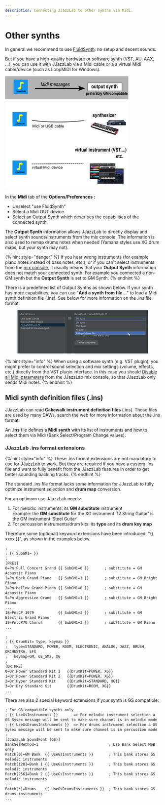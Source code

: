 ```yaml
---
description: Connecting JJazzLab to other synths via Midi.
---
```


# Other synths

In general we recommend to use [FluidSynth](using-fluidsynth.md): no setup and decent sounds.&#x20;

But if you have a high-quality hardware or software synth (VST, AU, AAX, ...), you can use it with JJazzLab via a Midi cable or a a virtual Midi cable/device (such as LoopMIDI for Windows).

![Connecting a Midi synth to JJazzLab](<../.gitbook/assets/MidiWizard-image1 (1).png>)

In the **Midi** tab of the **Options/Preferences :**

* Unselect "use FluidSynth"
* Select a Midi OUT device
* Select an Output Synth which describes the capabilities of the connected synth.&#x20;

The **Output Synth** information allows JJazzLab to directly display and select synth sounds/instruments from the mix console. The information is also used to remap drums notes when needed (Yamaha styles use XG drum maps, but your synth may not).

{% hint style="danger" %}
If you hear wrong instruments (for example piano notes instead of bass notes, etc.), or if you can't select instruments from the [mix console](../editors/mix-console.md), it usually means that your **Output Synth** information does not match your connected synth. For example you connected a non-GM synth but the **Output Synth** is set to GM Synth.
{% endhint %}

There is a predefined list of Output Synths as shown below. If your synth has more capabilities, you can use "**Add a synth from file...**" to load a Midi synth definition file (.ins). See below for more information on the .ins file format.

<figure><img src="../.gitbook/assets/2023-12-31 18_23_58-Options.png" alt=""><figcaption></figcaption></figure>

{% hint style="info" %}
When using a software synth (e.g. VST plugin), you might prefer to control sound selection and mix settings (volume, effects, etc.) directly from the VST plugin interface. In this case you should [Disable all Midi parameters](../editors/mix-console.md#menu-midi) from the JJazzLab mix console, so that JJazzLab only sends Midi notes.
{% endhint %}

## Midi synth definition files (.ins)

JJazzLab can read **Cakewalk instrument definition files** (.ins). Those files are used by many DAWs, search the web for more information about the .ins format.

An **.ins** file defines a **Midi synth** with its list of instruments and how to select them via Midi (Bank Select/Program Change values).

### JJazzLab .ins format extensions <a href="#jjazzlab-ins-format-extensions" id="jjazzlab-ins-format-extensions"></a>

{% hint style="info" %}
These .ins format extensions are not mandatory to use for JJazzLab to work. But they are required if you have a custom .ins file and want to fully benefit from the JJazzLab features in order to get better sounding backing tracks.
{% endhint %}

The standard .ins file format lacks some information for JJazzLab to fully optimize instrument selection and **drum map** conversion.

For an optimum use JJazzLab needs:

1. For melodic instruments: its **GM substitute** instrument\
   &#x20;Example: the **GM substitute** for the XG instrument ‘12 String Guitar’ is the GM instrument ‘Steel Guitar’
2. For percussion instruments/drum kits: its **type** and its **drum key map**

Therefore some (optional) keyword extensions have been introduced, "\{{ xxxx \}}", as shown in the examples below.

```
;
; {{ SubGM1= }}
;
[PRE1]
0=Pn:Full Concert Grand {{ SubGM1=0 }}       ; substitute = GM Acoustic Piano
1=Pn:Rock Grand Piano   {{ SubGM1=1 }}       ; substitute = GM Bright Piano 
2=Pn:Mellow Grand Piano {{ SubGM1=0 }}       ; substitute = GM Acoustic Piano
5=Pn:Aggressive Grand   {{ SubGM1=1 }}       ; substitute = GM Bright Piano
...
18=Pn:CP 1979           {{ SubGM1=3 }}       ; substitute = GM Electric Grand Piano
19=Pn:CP70 Chorus       {{ SubGM1=3 }}       ; substitute = GM Piano
...
```

```
;
; {{ DrumKit= type, keymap }}
;   type=STANDARD, POWER, ROOM, ELECTRONIC, ANALOG, JAZZ, BRUSH, ORCHESTRA, SFX
;   keymap=GM, GS_GM2, XG
;
[DR:PRE]
0=Dr:Power Standard Kit 1   {{DrumKit=POWER, XG}} 
1=Dr:Power Standard Kit 2   {{DrumKit=POWER, XG}} 
2=Dr:Hyper Standard Kit     {{DrumKit=STANDARD, XG}} 
3=Dr:Dry Standard Kit       {{DrumKit=ROOM, XG}} 
...
```

There are also 2 special keyword extensions if your synth is GS compatible:

```
; For GS-compatible synths only
; {{ UseGsInstruments }}       => For melodic instrument selection a GS Sysex message will be sent to make sure channel is in melodic mode
; {{ UseGsDrumsInstruments }}  => For drums instrument selection a GS Sysex message will be sent to make sure channel is in percussion mode
;
[JJazzLab SoundFont (GS)]
BankSelMethod=1                                ; Use Bank Select MSB only
Patch[0]=GM Bank  {{ UseGsInstruments }}       ; This bank stores GS melodic instruments
Patch[128]=Bank 1 {{ UseGsInstruments }}       ; This bank stores GS melodic instruments 
Patch[256]=Bank 2 {{ UseGsInstruments }}       ; This bank stores GS melodic instruments
...
Patch[*]=Drums    {{ UseGsDrumsInstruments }}  ; This bank stores GS drums instruments
...
```
